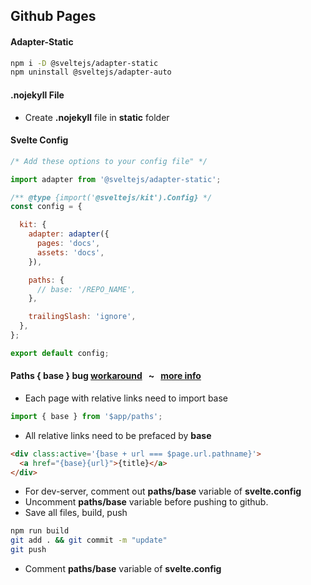 <script>
  // import { page } from '$app/stores';
  import { base } from '$app/paths';
	// import { svelteNav, sidebarOpen } from '$lib/stores/store';
	// import { titlecase } from '$lib/stores/filters';
  
</script>

## Github Pages

#### Adapter-Static
``` sh
npm i -D @sveltejs/adapter-static
npm uninstall @sveltejs/adapter-auto
```

#### .nojekyll File
* Create **.nojekyll** file in **static** folder

#### Svelte Config
``` js
/* Add these options to your config file" */

import adapter from '@sveltejs/adapter-static';

/** @type {import('@sveltejs/kit').Config} */
const config = {

  kit: {
    adapter: adapter({
      pages: 'docs', 
      assets: 'docs', 
    }),

    paths: {
      // base: '/REPO_NAME',
    },

    trailingSlash: 'ignore',
  },
};

export default config;
```

#### Paths { base } bug [workaround](https://stackoverflow.com/questions/72730192/how-to-host-a-sveltekit-adapter-static-project-on-github-pages)  &nbsp; ~ &nbsp; [more info](https://github.com/sveltejs/kit/issues/4528)  
  
* Each page with relative links need to import base
``` js
import { base } from '$app/paths';
```
* All relative links need to be prefaced by **base**

``` html 
<div class:active='{base + url === $page.url.pathname}'>
  <a href="{base}{url}">{title}</a>
</div>
```
* For dev-server, comment out **paths/base** variable of **svelte.config**
* Uncomment **paths/base** variable before pushing to github.
* Save all files, build, push
``` sh
npm run build
git add . && git commit -m "update"
git push
```
* Comment **paths/base** variable of **svelte.config**


<br><br><br>
